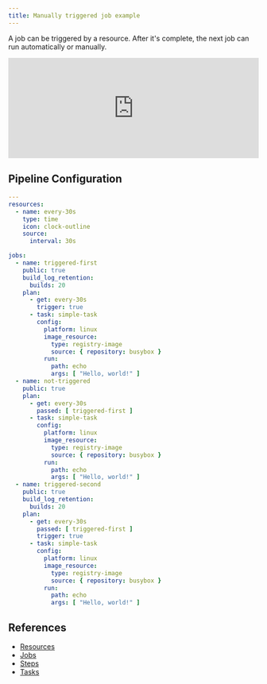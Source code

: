 ```yaml
---
title: Manually triggered job example
---
```


A job can be triggered by a resource. After it's complete, the next job can run automatically or manually.

<div>
  <div style="position:relative;padding-top:40%;">
    <iframe src="https://ci.concourse-ci.org/teams/examples/pipelines/manual-trigger" allowfullscreen
      style="position:absolute;top:0;left:0;width:100%;height:100%;border:0"></iframe>
  </div>
</div>

## Pipeline Configuration

```yaml
---
resources:
  - name: every-30s
    type: time
    icon: clock-outline
    source:
      interval: 30s

jobs:
  - name: triggered-first
    public: true
    build_log_retention:
      builds: 20
    plan:
      - get: every-30s
        trigger: true
      - task: simple-task
        config:
          platform: linux
          image_resource:
            type: registry-image
            source: { repository: busybox }
          run:
            path: echo
            args: [ "Hello, world!" ]
  - name: not-triggered
    public: true
    plan:
      - get: every-30s
        passed: [ triggered-first ]
      - task: simple-task
        config:
          platform: linux
          image_resource:
            type: registry-image
            source: { repository: busybox }
          run:
            path: echo
            args: [ "Hello, world!" ]
  - name: triggered-second
    public: true
    build_log_retention:
      builds: 20
    plan:
      - get: every-30s
        passed: [ triggered-first ]
        trigger: true
      - task: simple-task
        config:
          platform: linux
          image_resource:
            type: registry-image
            source: { repository: busybox }
          run:
            path: echo
            args: [ "Hello, world!" ]
```

## References

* [Resources](https://concourse-ci.org/resources.html)
* [Jobs](https://concourse-ci.org/jobs.html)
* [Steps](https://concourse-ci.org/steps.html)
* [Tasks](https://concourse-ci.org/tasks.html)